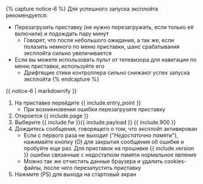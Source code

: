 {% capture notice-6 %}
Для успешного запуска эксплойта рекомендуется: 
* Перезагрузить приставку (не нужно перезагружать, если только её включили) и подождать пару минут
	* Говорят, что после небольшого ожидания, а так же, если полазить немного по меню приставки, шанс срабатывания эксплойта сильно увеличивается
* Если вы можете использовать пульт от телевизора для навигации по меню приставки, используйте его
	* Дрифтящие стики контроллера сильно снижают успех запуска эксплойта
{% endcapture %}

<div class="notice--info">{{ notice-6 | markdownify }}</div>

1. На приставке перейдите {{ include.entry_point }} 
	+ При возникновении ошибки перезагрузите приставку
1. Откроется {{ include.page }}
1. Выберите {{ include.fw }}{{ include.payload }}
{{ include.900 }}
1. Дождитесь сообщения, говорящего о том, что эксплойт активирован
	* Если с первого раза не выходит ("*Недостаточно памяти*"), нажимайте кнопку (O) для закрытия сообщения об ошибке и пробуйте еще раз. Для приставок на прошивке {{ include.version }} ошибки связанные с недостатком памяти нормальное явление
	* Можно так же отчистить данные браузера и удалить cookies-файлы, после чего перезапустить приставку
1. Нажмите (PS) для выхода на стартовый экран